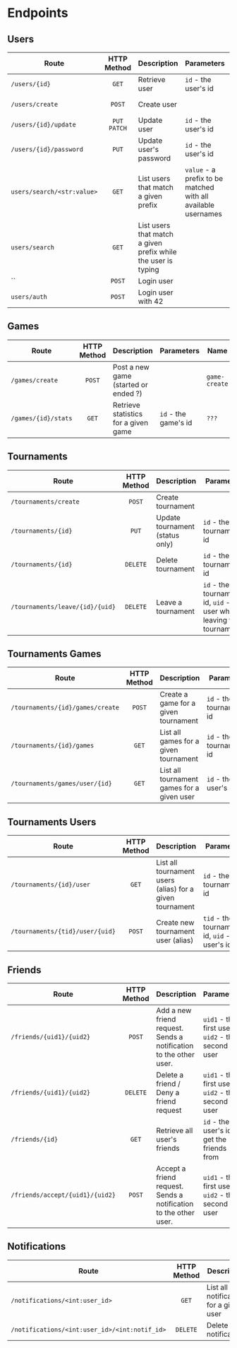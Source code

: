 # Endpoints

## Users

| Route | HTTP Method | Description | Parameters | View | URL - Name |
| --- | :--: | --- | --- | --- | --- |
| `/users/{id}` | `GET` | Retrieve user | `id` - the user's id | user_detail | 'users/<int:pk>' - user-detail |
| `/users/create` | `POST` | Create user | | user_create | 'users/create' -  user-create |
| `/users/{id}/update`| `PUT`  `PATCH` | Update user | `id` - the user's id | user_update | 'users/<int:pk>/update' - user-update |
| `/users/{id}/password` | `PUT` | Update user's password | `id` - the user's id| user_password | 'users/<int:pk>/password' - user-update-password |
| `users/search/<str:value>` | `GET` | List users that match a given prefix | `value` - a prefix to be matched with all available usernames | search_users | 'users/search/<str:value>' - search-users-with-value
| `users/search` | `GET` | List users that match a given prefix while the user is typing |  | search_users |  'users/search' - search-users
| ``| `POST` | Login user | | loginview | ' ' - login
| `users/auth` | `POST` | Login user with 42 | |

## Games

| Route | HTTP Method | Description | Parameters | Name |
| --- | :--: | --- | --- | --- |
| `/games/create` | `POST` | Post a new game (started or ended ?)|  | `game-create` |
| `/games/{id}/stats` | `GET` | Retrieve statistics for a given game | `id` - the game's id | `???` |

## Tournaments

| Route | HTTP Method | Description | Parameters |
| --- | :--: | --- | --- |
| `/tournaments/create`| `POST` | Create tournament | |
| `/tournaments/{id}` | `PUT` | Update tournament (status only) | `id` - the tournament's id |
| `/tournaments/{id}` | `DELETE` | Delete tournament | `id` - the tournament's id |
| `/tournaments/leave/{id}/{uid}` | `DELETE` | Leave a tournament | `id` - the tournament's id, `uid` - the user who's leaving the tournament |

## Tournaments Games

| Route | HTTP Method | Description | Parameters |
| --- | :--: | --- | --- |
| `/tournaments/{id}/games/create` | `POST` | Create a game for a given tournament | `id` - the tournament's id |
| `/tournaments/{id}/games`| `GET` | List all games for a given tournament | `id` - the tournament's id  |
| `/tournaments/games/user/{id}` | `GET` | List all tournament games for a given user | `id` - the user's id |

## Tournaments Users

| Route | HTTP Method | Description | Parameters |
| --- | :--: | --- | --- |
| `/tournaments/{id}/user` | `GET` | List all tournament users (alias) for a given tournament | `id` - the tournament's id |
| `/tournaments/{tid}/user/{uid}`| `POST` | Create new tournament user (alias) | `tid` - the tournament's id, `uid` - the user's id |


## Friends

| Route | HTTP Method | Description | Parameters | View | URL - Name |
| --- | :--: | --- | --- |--- | --- |
| `/friends/{uid1}/{uid2}` | `POST` | Add a new friend request. Sends a notification to the other user. | `uid1` - the first user, `uid2` - the second user | add_remove_friend | 'friends/<int:user1_id>/<int:user2_id>' - friend-add-remove
| `/friends/{uid1}/{uid2}` | `DELETE` | Delete a friend / Deny a friend request | `uid1` - the first user, `uid2` - the second user | add_remove_friend | 'friends/<int:user1_id>/<int:user2_id>' - friend-add-remove
| `/friends/{id}` | `GET` | Retrieve all user's friends | `id` - the  user's id to get the friends from | get_user_friends | 'friends/<int:user_id>' - friends-detail | get_user_friends | 'friends/<int:user_id>' - friends-detail
| `/friends/accept/{uid1}/{uid2}` | `POST` | Accept a friend request. Sends a notification to the other user. | `uid1` - the first user, `uid2` - the second user | accept_friend | 'friends/accept/<int:user1_id>/<int:user2_id>' - accept-friend |


## Notifications

| Route | HTTP Method | Description | Parameters | View | URL - Name |
| --- | :--: | --- | --- | --- | --- |
| `/notifications/<int:user_id>` | `GET` | List all notifications for a given user | `id` - the user's id | get_user_notifications | 'notifications/<int:user_id>' - notifications |
| `/notifications/<int:user_id>/<int:notif_id>`| `DELETE` | Delete user notification | `id` - the user's id | get_user_notifications | 'notifications/<int:user_id>' - notifications |